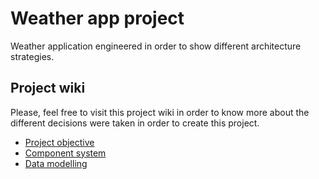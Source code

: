 # Weather app project

Weather application engineered in order to show different architecture strategies.

## Project wiki

Please, feel free to visit this project wiki in order to know more about the different decisions were taken in order to create this project.

- [Project objective](/wiki/project-objective.md)
- [Component system](/wiki/component-system.md)
- [Data modelling](/wiki/data-modelling.md)
